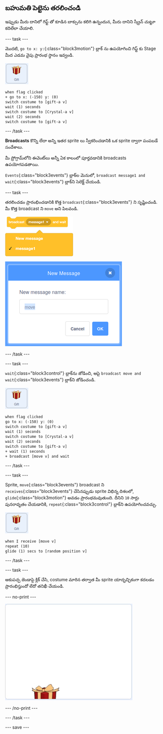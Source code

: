 ## బహుమతి పెట్టెను తరలించండి

ఇప్పుడు మీరు దానిలో గిఫ్ట్ తో కూడిన బాక్సును కలిగి ఉన్నందున, మీరు దానిని స్క్రీన్ చుట్టూ కదిలేలా చేయాలి.

--- task ---

మొదటి, `go to x: y:`{:class="block3motion"} బ్లాక్ ను ఉపయోగించి గిఫ్ట్ కు Stage మీద ఎడమ వైపు ప్రారంభ స్థానం ఇవ్వండి.

![gift sprite యొక్క చిత్రం](images/gift-sprite.png)

```blocks3
when flag clicked
+ go to x: (-150) y: (0)
switch costume to [gift-a v]
wait (1) seconds
switch costume to [Crystal-a v]
wait (2) seconds
switch costume to [gift-a v]
```

--- /task ---

**Broadcasts** కొన్ని లేదా అన్ని ఇతర sprite లు స్వీకరించడానికి ఒక sprite ద్వారా పంపబడే సందేశాలు.

మీ ప్రోగ్రామ్‌లోని ఈవెంట్‌లు అన్నీ ఏక కాలంలో పూర్తవడానికి broadcasts ఉపయోగపడతాయి.

`Events`{:class="block3events"} బ్లాక్‌ల మెనులో, `broadcast message1 and wait`{:class="block3events"} బ్లాక్‌ని సెలెక్ట్ చేయండి.

--- task ---

తరలించడం ప్రారంభించడానికి కొత్త `broadcast`{:class="block3events"} ని సృష్టించండి. మీ కొత్త broadcast ని `move` అని పిలవండి.

![పేరు ఎంపికలు విస్తరించిన broadcast బ్లాక్‌ని చూపుతున్న చిత్రం](images/broadcastAndWait.png)

!["move" పేరుతో టైప్ చేసిన కొత్త broadcast ని సృష్టించడానికి డైలాగ్ బాక్స్‌ను చూపుతున్న చిత్రం](images/new-message.png)

--- /task ---

--- task ---

`wait`{:class="block3control"} బ్లాక్‌ను జోడించి, ఆపై `broadcast move and wait`{:class="block3events"} బ్లాక్‌ని జోడించండి.

![gift sprite యొక్క చిత్రం](images/gift-sprite.png)

```blocks3
when flag clicked
go to x: (-150) y: (0)
switch costume to [gift-a v]
wait (1) seconds
switch costume to [Crystal-a v]
wait (2) seconds
switch costume to [gift-a v]
+ wait (1) seconds
+ broadcast [move v] and wait
```

--- /task ---

--- task ---

Sprite, `move`{:class="block3events"} broadcast ని `receives`{:class="block3events"} చేసినప్పుడు sprite విభిన్న దిశలలో, `glide`{:class="block3motion"} అవడం ప్రారంభమవుతుంది. దీనిని `10` సార్లు పునరావృతం చేయడానికి, `repeat`{:class="block3control"} బ్లాక్‌ని ఉపయోగించవచ్చు.

![gift sprite యొక్క చిత్రం](images/gift-sprite.png)

```blocks3
when I receive [move v]
repeat (10)
glide (1) secs to [random position v]
```

--- /task ---

--- task ---

ఆకుపచ్చ జెండాపై క్లిక్ చేసి, costume మారిన తర్వాత మీ sprite యాదృచ్ఛికంగా కదలడం ప్రారంభిస్తుందో లేదో తనిఖీ చేయండి.

--- no-print ---

![యానిమేట్ gif గిఫ్ట్, స్క్రీన్ చుట్టూ యాదృచ్ఛికంగా కదులుతున్నట్లు చూపుతుంది](images/random-motion.gif)

--- /no-print ---

--- /task ---

--- save ---


